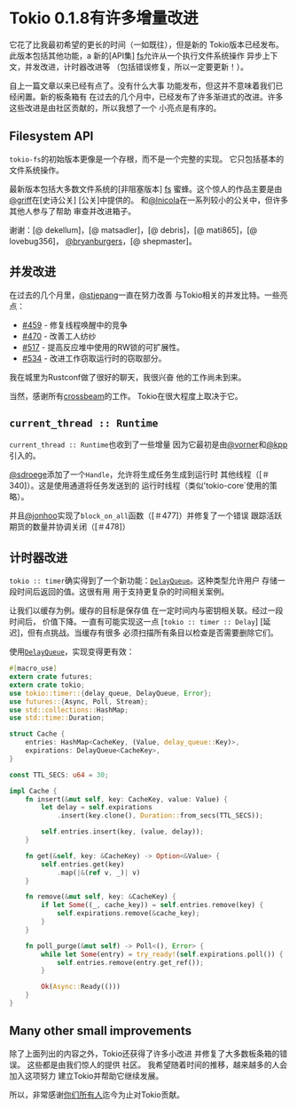 # Tokio 0.1.8有许多增量改进

它花了比我最初希望的更长的时间（一如既往），但是新的
Tokio版本已经发布。此版本包括其他功能，a
新的[API集] [fs]允许从一个执行文件系统操作
异步上下文，并发改进，计时器改进等
（包括错误修复，所以一定要更新！）。

自上一篇文章以来已经有点了。没有什么大事
功能发布，但这并不意味着我们已经闲置。新的板条箱有
在过去的几个月中，已经发布了许多渐进式的改进。许多
这些改进是由社区贡献的，所以我想了一个
小亮点是有序的。

## Filesystem API

`tokio-fs`的初始版本更像是一个存根，而不是一个完整的实现。
它只包括基本的文件系统操作。

最新版本包括大多数文件系统的[非阻塞版本] [fs]
蜜蜂。这个惊人的作品主要是由[@griff]在[史诗公关] [公关]中提供的。
和[@lnicola]在一系列较小的公关中，但许多其他人参与了帮助
审查并改进箱子。

谢谢：[@ dekellum]，[@ matsadler]，[@ debris]，[@ mati865]，[@ lovebug356]，
[@bryanburgers]，[@ shepmaster]。

[fs]: https：//docs.rs/tokio/0.1.8/tokio/fs/index.html
[pr]: https：//github.com/tokio-rs/tokio/pull/494

## 并发改进

在过去的几个月里，[@stjepang]一直在努力改善
与Tokio相关的并发比特。一些亮点：

* [#459] - 修复线程唤醒中的竞争
* [#470] - 改善工人纺纱
* [#517] - 提高反应堆中使用的RW锁的可扩展性。
* [#534] - 改进工作窃取运行时的窃取部分。

我在城里为Rustconf做了很好的聊天，我很兴奋
他的工作尚未到来。

当然，感谢所有[crossbeam]的工作。 Tokio在很大程度上取决于它。

## `current_thread :: Runtime`

`current_thread :: Runtime`也收到了一些增量
因为它最初是由[@vorner]和[@kpp]引入的。

[@sdroege]添加了一个`Handle`，允许将生成任务生成到运行时
其他线程（[＃340]）。这是使用通道将任务发送到的
运行时线程（类似'tokio-core`使用的策略）。

并且[@jonhoo]实现了`block_on_all`函数（[＃477]）并修复了一个错误
跟踪活跃期货的数量并协调关闭（[＃478]）

## 计时器改进

`tokio :: timer`确实得到了一个新功能：[`DelayQueue`]。这种类型允许用户
存储一段时间后返回的值。这很有用
用于支持更复杂的时间相关案例。

让我们以缓存为例。缓存的目标是保存值
在一定时间内与密钥相关联。经过一段时间后，
价值下降。一直有可能实现这一点
[`tokio :: timer :: Delay`] [延迟]，但有点挑战。当缓存有很多
必须扫描所有条目以检查是否需要删除它们。

使用[`DelayQueue`]，实现变得更有效：

[`DelayQueue`]: https://docs.rs/tokio-timer/0.2.6/tokio_timer/struct.DelayQueue.html
[Delay]: https://docs.rs/tokio-timer/0.2.6/tokio_timer/struct.Delay.html

```rust
#[macro_use]
extern crate futures;
extern crate tokio;
use tokio::timer::{delay_queue, DelayQueue, Error};
use futures::{Async, Poll, Stream};
use std::collections::HashMap;
use std::time::Duration;

struct Cache {
    entries: HashMap<CacheKey, (Value, delay_queue::Key)>,
    expirations: DelayQueue<CacheKey>,
}

const TTL_SECS: u64 = 30;

impl Cache {
    fn insert(&mut self, key: CacheKey, value: Value) {
        let delay = self.expirations
            .insert(key.clone(), Duration::from_secs(TTL_SECS));

        self.entries.insert(key, (value, delay));
    }

    fn get(&self, key: &CacheKey) -> Option<&Value> {
        self.entries.get(key)
            .map(|&(ref v, _)| v)
    }

    fn remove(&mut self, key: &CacheKey) {
        if let Some((_, cache_key)) = self.entries.remove(key) {
            self.expirations.remove(&cache_key);
        }
    }

    fn poll_purge(&mut self) -> Poll<(), Error> {
        while let Some(entry) = try_ready!(self.expirations.poll()) {
            self.entries.remove(entry.get_ref());
        }

        Ok(Async::Ready(()))
    }
}
```

## Many other small improvements

除了上面列出的内容之外，Tokio还获得了许多小改进
并修复了大多数板条箱的错误。 这些都是由我们惊人的提供
社区。 我希望随着时间的推移，越来越多的人会加入这项努力
建立Tokio并帮助它继续发展。

所以，非常感谢[你们所有人]迄今为止对Tokio贡献。

[你们所有人]: https://github.com/tokio-rs/tokio/graphs/contributors
[crossbeam]: https://github.com/crossbeam-rs/
[@dekellum]: https://github.com/dekellum
[@matsadler]: https://github.com/matsadler
[@debris]: https://github.com/debris
[@mati865]: https://github.com/mati865
[@lovebug356]: https://github.com/lovebug356
[@bryanburgers]: https://github.com/bryanburgers
[@shepmaster]: https://github.com/shepmaster
[@griff]: https://github.com/griff
[@lnicola]: https://github.com/lnicola
[@stjepang]: https://github.com/stjepang
[@kpp]: https://github.com/kpp
[@vorner]: https://github.com/vorner
[@sdroege]: https://github.com/sdroege
[@jonhoo]: https://github.com/jonhoo
[#340]: https://github.com/tokio-rs/tokio/issues/340
[#459]: https://github.com/tokio-rs/tokio/issues/459
[#470]: https://github.com/tokio-rs/tokio/issues/470
[#477]: https://github.com/tokio-rs/tokio/issues/477
[#479]: https://github.com/tokio-rs/tokio/issues/478
[#488]: https://github.com/tokio-rs/tokio/issues/488
[#517]: https://github.com/tokio-rs/tokio/issues/517
[#534]: https://github.com/tokio-rs/tokio/issues/534

